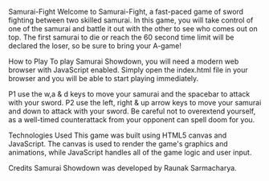 Samurai-Fight
Welcome to Samurai-Fight, a fast-paced game of sword fighting between two skilled samurai. In this game, you will take control of one of the samurai and battle it out with the other to see who comes out on top. The first samurai to die or reach the 60 second time limit will be declared the loser, so be sure to bring your A-game!

How to Play
To play Samurai Showdown, you will need a modern web browser with JavaScript enabled. Simply open the index.html file in your browser and you will be able to start playing immediately.

P1 use the w,a & d keys to move your samurai and the spacebar to attack with your sword. P2 use the left, right & up arrow keys to move your samurai and down to attack with your sword. Be careful not to overextend yourself, as a well-timed counterattack from your opponent can spell doom for you.

Technologies Used
This game was built using HTML5 canvas and JavaScript. The canvas is used to render the game's graphics and animations, while JavaScript handles all of the game logic and user input.

Credits
Samurai Showdown was developed by Raunak Sarmacharya.
